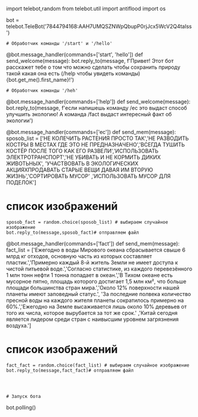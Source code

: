 import telebot,random
from telebot.util import antiflood
import os


bot = telebot.TeleBot('7844794168:AAH7UMQSZNWpQbupP0rjJcx5WcV2Q4taIss')
    
    # Обработчик команды '/start' и '/hello'
@bot.message_handler(commands=['start', 'hello'])
def send_welcome(message):
    bot.reply_to(message, f'Привет! Этот бот расскажет тебе о том что можно сделать чтобы сохранить природу такой какая она есть  (/help чтобы увидеть команды){bot.get_me().first_name}!')
    
    # Обработчик команды '/heh'
@bot.message_handler(commands=['help'])
def send_welcome(message):
    bot.reply_to(message, f'если напишешь команду /ec это выдаст  способ улучшить экологию! А команда /fact выдаст интересный факт об экологии')


@bot.message_handler(commands=['ec'])
def send_mem(message):
    sposob_list = ['НЕ КОЛЕЧИТЬ РАСТЕНИЯ ПРОСТО ТАК','НЕ РАЗВОДИТЬ КОСТРЫ В МЕСТАХ ГДЕ ЭТО НЕ ПРЕДНАЗНАЧЕНО','ВСЕГДА ТУШИТЬ КОСТЁР ПОСЛЕ ТОГО КАК ЕГО РАЗВЕЛИ','ИСПОЛЬЗОВАТЬ ЭЛЕКТРОТРАНСПОРТ','НЕ УБИВАТЬ И НЕ КОРМИТЬ ДИКИХ ЖИВОТЬНЫХ', 'УЧАСТВОВАТЬ В ЭКОЛОГИЧЕСКИХ АКЦИЯХПРОДАВАТЬ СТАРЫЕ ВЕЩИ ДАВАЯ ИМ ВТОРУЮ ЖИЗНЬ','СОРТИРОВАТЬ МУСОР' ,'ИСПОЛЬЗОВАТЬ МУСОР ДЛЯ ПОДЕЛОК']
 # список изображений
    sposob_fact = random.choice(sposob_list) # выбираем случайное изображение
    bot.reply_to(message,sposob_fact)# отправляем файл



@bot.message_handler(commands=['fact'])
def send_mem(message):
    fact_list = ['Ежегодно в воды Мирового океана сбрасывается свыше 6 млрд кг отходов, основную часть из которых составляет пластик.','Примерно каждый 8-й житель Земли не имеет доступа к чистой питьевой воде.','Согласно статистике, из каждого перевезённого 1 млн тонн нефти 1 тонна попадает в океан.','В Тихом океане есть мусорное пятно, площадь которого достигает 1,5 млн км², что больше площади большинства стран мира.','Около 12% поверхности нашей планеты имеют заповедный статус.', 'За последние полвека количество пресной воды на каждого жителя планеты сократилось примерно на 60%.','Ежегодно на Земле высаживается лишь около 10% деревьев от того их числа, которое вырубается за тот же срок.' ,'Китай сегодня является лидером среди стран с наивысшим уровнем загрязнения воздуха.']
 # список изображений
    fact_fact = random.choice(fact_list) # выбираем случайное изображение
    bot.reply_to(message,fact_fact)# отправляем файл




    # Запуск бота
bot.polling()
